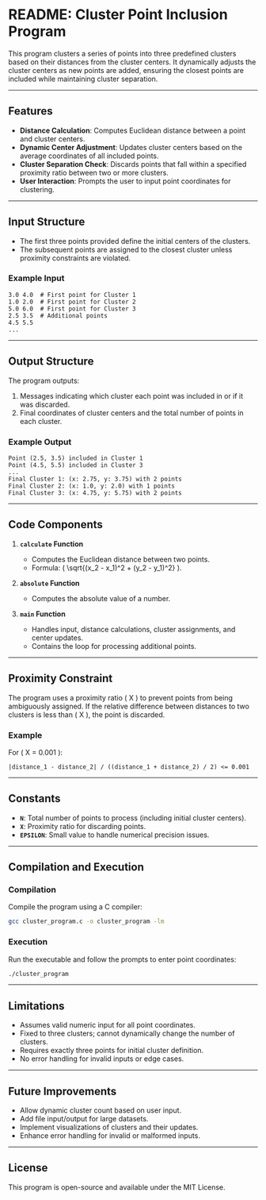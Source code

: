 # README: Cluster Point Inclusion Program

This program clusters a series of points into three predefined clusters based on their distances from the cluster centers. It dynamically adjusts the cluster centers as new points are added, ensuring the closest points are included while maintaining cluster separation.

---

## Features
- **Distance Calculation**: Computes Euclidean distance between a point and cluster centers.
- **Dynamic Center Adjustment**: Updates cluster centers based on the average coordinates of all included points.
- **Cluster Separation Check**: Discards points that fall within a specified proximity ratio between two or more clusters.
- **User Interaction**: Prompts the user to input point coordinates for clustering.

---

## Input Structure
- The first three points provided define the initial centers of the clusters.
- The subsequent points are assigned to the closest cluster unless proximity constraints are violated.

### Example Input
```plaintext
3.0 4.0  # First point for Cluster 1
1.0 2.0  # First point for Cluster 2
5.0 6.0  # First point for Cluster 3
2.5 3.5  # Additional points
4.5 5.5
...
```

---

## Output Structure
The program outputs:
1. Messages indicating which cluster each point was included in or if it was discarded.
2. Final coordinates of cluster centers and the total number of points in each cluster.

### Example Output
```plaintext
Point (2.5, 3.5) included in Cluster 1
Point (4.5, 5.5) included in Cluster 3
...
Final Cluster 1: (x: 2.75, y: 3.75) with 2 points
Final Cluster 2: (x: 1.0, y: 2.0) with 1 points
Final Cluster 3: (x: 4.75, y: 5.75) with 2 points
```

---

## Code Components

1. **`calculate` Function**
   - Computes the Euclidean distance between two points.
   - Formula: \( \sqrt{(x_2 - x_1)^2 + (y_2 - y_1)^2} \).

2. **`absolute` Function**
   - Computes the absolute value of a number.

3. **`main` Function**
   - Handles input, distance calculations, cluster assignments, and center updates.
   - Contains the loop for processing additional points.

---

## Proximity Constraint
The program uses a proximity ratio \( X \) to prevent points from being ambiguously assigned. If the relative difference between distances to two clusters is less than \( X \), the point is discarded.

### Example
For \( X = 0.001 \):
```plaintext
|distance_1 - distance_2| / ((distance_1 + distance_2) / 2) <= 0.001
```

---

## Constants
- **`N`**: Total number of points to process (including initial cluster centers).
- **`X`**: Proximity ratio for discarding points.
- **`EPSILON`**: Small value to handle numerical precision issues.

---

## Compilation and Execution

### Compilation
Compile the program using a C compiler:
```bash
gcc cluster_program.c -o cluster_program -lm
```

### Execution
Run the executable and follow the prompts to enter point coordinates:
```bash
./cluster_program
```

---

## Limitations
- Assumes valid numeric input for all point coordinates.
- Fixed to three clusters; cannot dynamically change the number of clusters.
- Requires exactly three points for initial cluster definition.
- No error handling for invalid inputs or edge cases.

---

## Future Improvements
- Allow dynamic cluster count based on user input.
- Add file input/output for large datasets.
- Implement visualizations of clusters and their updates.
- Enhance error handling for invalid or malformed inputs.

---

## License
This program is open-source and available under the MIT License.


